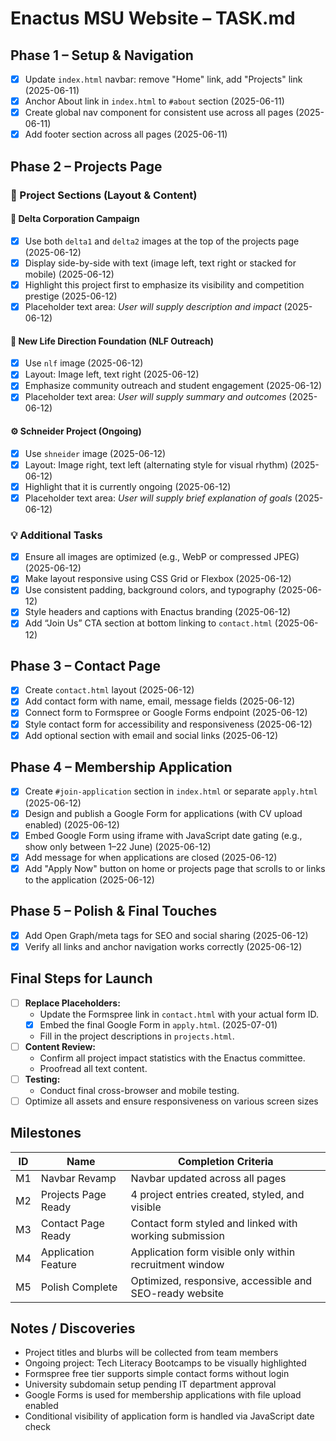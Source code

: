 # Enactus MSU Website – TASK.md

## Phase 1 – Setup & Navigation

- [x] Update `index.html` navbar: remove "Home" link, add "Projects" link (2025-06-11)
- [x] Anchor About link in `index.html` to `#about` section (2025-06-11)
- [x] Create global nav component for consistent use across all pages (2025-06-11)
- [x] Add footer section across all pages (2025-06-11)

## Phase 2 – Projects Page

### 🔳 Project Sections (Layout & Content)

#### 🥇 Delta Corporation Campaign
- [x] Use both `delta1` and `delta2` images at the top of the projects page (2025-06-12)
- [x] Display side-by-side with text (image left, text right or stacked for mobile) (2025-06-12)
- [x] Highlight this project first to emphasize its visibility and competition prestige (2025-06-12)
- [x] Placeholder text area: *User will supply description and impact* (2025-06-12)

#### 🏥 New Life Direction Foundation (NLF Outreach)
- [x] Use `nlf` image (2025-06-12)
- [x] Layout: Image left, text right (2025-06-12)
- [x] Emphasize community outreach and student engagement (2025-06-12)
- [x] Placeholder text area: *User will supply summary and outcomes* (2025-06-12)

#### ⚙️ Schneider Project (Ongoing)
- [x] Use `shneider` image (2025-06-12)
- [x] Layout: Image right, text left (alternating style for visual rhythm) (2025-06-12)
- [x] Highlight that it is currently ongoing (2025-06-12)
- [x] Placeholder text area: *User will supply brief explanation of goals* (2025-06-12)

### 💡 Additional Tasks
- [x] Ensure all images are optimized (e.g., WebP or compressed JPEG) (2025-06-12)
- [x] Make layout responsive using CSS Grid or Flexbox (2025-06-12)
- [x] Use consistent padding, background colors, and typography (2025-06-12)
- [x] Style headers and captions with Enactus branding (2025-06-12)
- [x] Add “Join Us” CTA section at bottom linking to `contact.html` (2025-06-12)

## Phase 3 – Contact Page

- [x] Create `contact.html` layout (2025-06-12)
- [x] Add contact form with name, email, message fields (2025-06-12)
- [x] Connect form to Formspree or Google Forms endpoint (2025-06-12)
- [x] Style contact form for accessibility and responsiveness (2025-06-12)
- [x] Add optional section with email and social links (2025-06-12)

## Phase 4 – Membership Application

- [x] Create `#join-application` section in `index.html` or separate `apply.html` (2025-06-12)
- [x] Design and publish a Google Form for applications (with CV upload enabled) (2025-06-12)
- [x] Embed Google Form using iframe with JavaScript date gating (e.g., show only between 1–22 June) (2025-06-12)
- [x] Add message for when applications are closed (2025-06-12)
- [x] Add "Apply Now" button on home or projects page that scrolls to or links to the application (2025-06-12)

## Phase 5 – Polish & Final Touches

- [x] Add Open Graph/meta tags for SEO and social sharing (2025-06-12)
- [x] Verify all links and anchor navigation works correctly (2025-06-12)

## Final Steps for Launch

- [ ] **Replace Placeholders:**
  - Update the Formspree link in `contact.html` with your actual form ID.
  - [x] Embed the final Google Form in `apply.html`. (2025-07-01)
  - Fill in the project descriptions in `projects.html`.
- [ ] **Content Review:**
  - Confirm all project impact statistics with the Enactus committee.
  - Proofread all text content.
- [ ] **Testing:**
  - Conduct final cross-browser and mobile testing.
- [ ] Optimize all assets and ensure responsiveness on various screen sizes

## Milestones

| ID | Name               | Completion Criteria                                      |
|----|--------------------|----------------------------------------------------------|
| M1 | Navbar Revamp       | Navbar updated across all pages                         |
| M2 | Projects Page Ready | 4 project entries created, styled, and visible          |
| M3 | Contact Page Ready  | Contact form styled and linked with working submission  |
| M4 | Application Feature | Application form visible only within recruitment window |
| M5 | Polish Complete     | Optimized, responsive, accessible and SEO-ready website |

## Notes / Discoveries

- Project titles and blurbs will be collected from team members
- Ongoing project: Tech Literacy Bootcamps to be visually highlighted
- Formspree free tier supports simple contact forms without login
- University subdomain setup pending IT department approval
- Google Forms is used for membership applications with file upload enabled
- Conditional visibility of application form is handled via JavaScript date check
